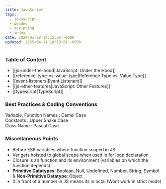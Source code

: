 ```yaml
---
title: JavaScript
tags:
  - javascript
  - webdev
  - scripting
  - index
date: 2024-01-28 14:15:56 -0600
updated: 2025-04-11 18:19:54 -0500
---
```


### Table of Content

* [[js-under-the-hood|JavaScript: Under the Hood]]
* [[reference-type-vs-value-type|Reference Type vs. Value Type]]
* [[event-listeners|Event Listeners]]
* [[js-other-features|JavaScript: Other Features]]
* [[typescript|TypeScript]]

### Best Practices & Coding Conventions

Variable, Function Names : Camel Case  
Constants : Upper Snake Case  
Class Name : Pascal Case

### Miscellaneous Points

* Before ES6 variables where function scoped in JS
* Var gets hoisted to global scope when used in for loop declaration
* Closure is an function and its environment (variables on which the function depends)
* **Primitive Datatypes**: Boolean, Null, Undefined, Number, String, Symbol & **Non-Primitive Datatype**: Object
* 0 in front of a number in JS means its in octal (Wont work in strict mode)
